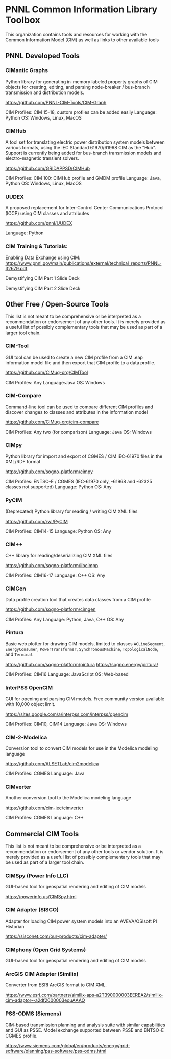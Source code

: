 # PNNL Common Information Library Toolbox

This organization contains tools and resources for working with the Common Information Model (CIM) as well as links to other available tools

## PNNL Developed Tools

### CIMantic Graphs

Python library for generating in-memory labeled property graphs of CIM objects for creating, editing, and parsing node-breaker / bus-branch transmission and distribution models.

https://github.com/PNNL-CIM-Tools/CIM-Graph

CIM Profiles: CIM 15-18, custom profiles can be added easily
Language: Python
OS: Windows, Linux, MacOS


### CIMHub

A tool set for translating electric power distribution system models between various formats, using the IEC Standard 61970/61968 CIM as the "Hub". Support is currently being added for bus-branch transmission models and electro-magnetic transient solvers.

https://github.com/GRIDAPPSD/CIMHub

CIM Profiles: CIM 100: CIMHub profile and GMDM profile
Language: Java, Python
OS: Windows, Linux, MacOS

### UUDEX

A proposed replacement for Inter-Control Center Communications Protocol (ICCP) using CIM classes and attributes

https://github.com/pnnl/UUDEX

Language: Python


### CIM Training & Tutorials:

Enabling Data Exchange using CIM: https://www.pnnl.gov/main/publications/external/technical_reports/PNNL-32679.pdf

Demystifying CIM Part 1 Slide Deck 

Demystifying CIM Part 2 Slide Deck


## Other Free / Open-Source Tools

This list is not meant to be comprehensive or be interpreted as a recommendation or endorsement of any other tools. It is merely provided as a useful list of possibly complementary tools that may be used as part of a larger tool chain.

### CIM-Tool

GUI tool can be used to create a new CIM profile from a CIM .eap information model file and then export that CIM profile to a data profile.

https://github.com/CIMug-org/CIMTool

CIM Profiles: Any
Language:Java
OS: Windows

### CIM-Compare

Command-line tool can be used to compare different CIM profiles and discover changes to classes and attributes in the information model

https://github.com/CIMug-org/cim-compare

CIM Profiles: Any two (for comparison)
Language: Java
OS: Windows

### CIMpy

Python library for import and export of CGMES / CIM IEC-61970 files in the XML/RDF format

https://github.com/sogno-platform/cimpy

CIM Profiles: ENTSO-E / CGMES (IEC-61970 only, -61968 and -62325 classes not supported)
Language: Python
OS: Any

### PyCIM

(Deprecated) Python library for reading / writing CIM XML files

https://github.com/rwl/PyCIM

CIM Profiles: CIM14-15
Language: Python
OS: Any

### CIM++

C++ library for reading/deserializing CIM XML files

https://github.com/sogno-platform/libcimpp

CIM Profiles: CIM16-17
Language: C++
OS: Any

### CIMGen

Data profile creation tool that creates data classes from a CIM profile

https://github.com/sogno-platform/cimgen

CIM Profiles: Any
Language: Python, Java, C++
OS: Any

### Pintura

Basic web plotter for drawing CIM models, limited to classes `ACLineSegment`, `EnergyConsumer`, `PowerTransformer`, `SynchronousMachine`, `TopologicalNode`, and `Terminal`

https://github.com/sogno-platform/pintura
https://sogno.energy/pintura/

CIM Profiles: CIM16
Language: JavaScript
OS: Web-based

### InterPSS OpenCIM

GUI for opening and parsing CIM models. Free community version available with 10,000 object limit.

https://sites.google.com/a/interpss.com/interpss/opencim

CIM Profiles: CIM10, CIM14
Language: Java
OS: Windows

### CIM-2-Modelica

Conversion tool to convert CIM models for use in the Modelica modeling language

https://github.com/ALSETLab/cim2modelica

CIM Profiles: CGMES
Language: Java

### CIMverter

Another conversion tool to the Modelica modeling language

https://github.com/cim-iec/cimverter

CIM Profiles: CGMES
Language: C++


## Commercial CIM Tools

This list is not meant to be comprehensive or be interpreted as a recommendation or endorsement of any other tools or vendor solution. It is merely provided as a useful list of possibly complementary tools that may be used as part of a larger tool chain.

### CIMSpy (Power Info LLC)

GUI-based tool for geospatial rendering and editing of CIM models

https://powerinfo.us/CIMSpy.html


### CIM Adapter (SISCO)

Adapter for loading CIM power system models into an AVEVA/OSIsoft PI Historian

https://sisconet.com/our-products/cim-adapter/


### CIMphony (Open Grid Systems)

GUI-based tool for geospatial rendering and editing of CIM models


### ArcGIS CIM Adapter (Similix)

Converter from ESRI ArcGIS format to CIM XML.

https://www.esri.com/partners/similix-aps-a2T390000003EEREA2/similix-cim-adaptor--a2df2000003eouAAAQ


### PSS-ODMS (Siemens)

CIM-based transmission planning and analysis suite with similar capabilities and GUI as PSSE. Model exchange supported between PSSE and ENTSO-E CGMES profile.

https://www.siemens.com/global/en/products/energy/grid-software/planning/pss-software/pss-odms.html







